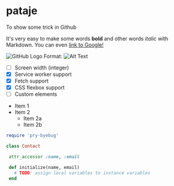 # pataje
To show some trick in Github

It's very easy to make some words **bold** and other words *italic* with Markdown.
You can even [link to Google!](http://google.com)

![GitHub Logo](/images/logo.png)
Format: ![Alt Text](url)

 - [ ] Screen width (integer)
 - [x] Service worker support
 - [x] Fetch support
 - [x] CSS flexbox support
 - [ ] Custom elements

* Item 1
* Item 2
  * Item 2a
  * Item 2b
  
 ```rb 
require 'pry-byebug'

class Contact
 
  attr_accessor :name, :email

  def initialize(name, email)
    # TODO: assign local variables to instance variables
  end


  


  
  
 


